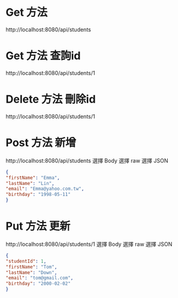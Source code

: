# Get 方法
http://localhost:8080/api/students

# Get 方法 查詢id
http://localhost:8080/api/students/1

# Delete 方法 刪除id
http://localhost:8080/api/students/1

# Post 方法 新增
http://localhost:8080/api/students
選擇 Body
選擇 raw
選擇 JSON
```json
{
"firstName": "Emma",
"lastName": "Lin",
"email": "Emma@yahoo.com.tw",
"birthday": "1998-05-11"    
}
```


# Put 方法 更新
http://localhost:8080/api/students/1
選擇 Body
選擇 raw
選擇 JSON
```json
{
"studentId": 1,
"firstName": "Tom",
"lastName": "Down",
"email": "tom@gmail.com",
"birthday": "2000-02-02"
}
```
